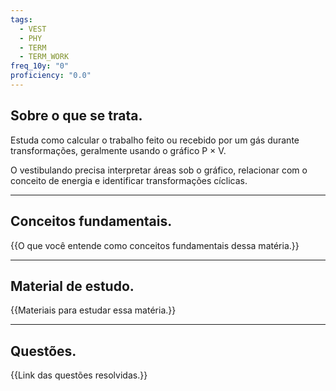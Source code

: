 ```yaml
---
tags:
  - VEST
  - PHY
  - TERM
  - TERM_WORK
freq_10y: "0"
proficiency: "0.0"
---
```

## Sobre o que se trata.

Estuda como calcular o trabalho feito ou recebido por um gás durante transformações, geralmente usando o gráfico P × V. 

O vestibulando precisa interpretar áreas sob o gráfico, relacionar com o conceito de energia e identificar transformações cíclicas.

--- 
## Conceitos fundamentais.

{{O que você entende como conceitos fundamentais dessa matéria.}}

---
## Material de estudo.

{{Materiais para estudar essa matéria.}}

--- 
## Questões.

{{Link das questões resolvidas.}}